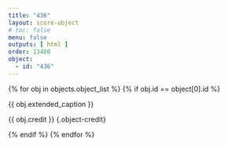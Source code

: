 ```yaml
---
title: "436"
layout: score-object
# toc: false
menu: false
outputs: [ html ]
order: 13480
object:
  - id: "436"
---
```


{% for obj in objects.object_list %}
{% if obj.id == object[0].id %}

{{ obj.extended_caption }}

{{ obj.credit }} {.object-credit}

{% endif %}
{% endfor %}
